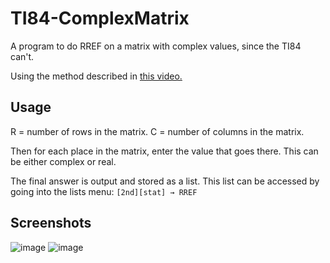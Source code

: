 # TI84-ComplexMatrix
A program to do RREF on a matrix with complex values, since the TI84 can't.

Using the method described in [this video.](https://youtu.be/inHqRSktULs)

## Usage

R = number of rows in the matrix.
C = number of columns in the matrix.

Then for each place in the matrix, enter the value that goes there. This can be either complex or real.

The final answer is output and stored as a list. This list can be accessed by going into the lists menu:
`[2nd][stat] → RREF`

## Screenshots

![image](https://user-images.githubusercontent.com/29494694/206352141-a4c34565-e4cb-41a7-8521-3fe99c3d40bf.png)
![image](https://user-images.githubusercontent.com/29494694/206352155-a838ce35-a9cc-4785-816e-8184bd419de2.png)

